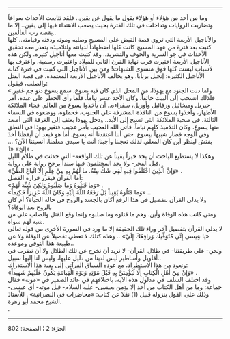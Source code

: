 ------------------------------------------------------------------------

وما من أحد من هؤلاء أو هؤلاء يقول ما يقول عن يقين.. فلقد تتابعت الأحداث
سراعاً وتضاربت الروايات وتداخلت في تلك الفترة بحيث يصعب الاهتداء فيها إلى
يقين.. إلا ما يقصه رب العالمين..  
والأناجيل الأربعة التي تروي قصة القبض على المسيح وصلبه وموته ودفنه
وقيامته.. كلها كتبت بعد فترة من عهد المسيح كانت كلها اضطهاداً لديانته
ولتلاميذه يتعذر معه تحقيق الأحداث في جو السرية والخوف والتشريد.. وقد
كتبت معها أناجيل كثيرة. ولكن هذه الأناجيل الأربعة اختيرت قرب نهاية القرن
الثاني للميلاد واعتبرت رسمية، واعترف بها لأسباب ليست كلها فوق مستوى
الشبهات! ومن بين الأناجيل التي كتبت في فترة كتابة الأناجيل الكثيرة:
إنجيل برنابا. وهو يخالف الأناجيل الأربعة المعتمدة، في قصة القتل والصلب،
فيقول:  
«ولما دنت الجنود مع يهوذا، من المحل الذي كان فيه يسوع، سمع يسوع دنو جم
غفير. فلذلك انسحب إلى البيت خائفاً. وكان الأحد عشر نياماً. فلما رأى الخطر
على عبده، أمر جبريل وميخائيل ورفائيل وأوريل، سفراءه.. أن يأخذوا يسوع من
العالم. فجاء الملائكة الأطهار، وأخذوا يسوع من النافذة المشرفة على
الجنوب، فحملوه، ووضعوه في السماء الثالثة، في صحبة الملائكة التي تسبح إلى
الأبد.. ودخل يهوذا بعنف إلى الغرفة التي أصعد منها يسوع. وكان التلاميذ
كلهم نياماً. فأتى الله العجيب بأمر عجيب فتغير يهوذا في النطق وفي الوجه
فصار شبيهاً بيسوع. حتى أننا اعتقدنا أنه يسوع. أما هو فبعد أن أيقظنا أخذ
يفتش لينظر أين كان المعلم. لذلك تعجبنا وأجبنا: أنت يا سيدي معلمنا.
أنسيتنا الآن؟ ... إلخ» «1» .  
وهكذا لا يستطيع الباحث أن يجد خبراً يقيناً عن تلك الواقعة- التي حدثت في
ظلام الليل قبل الفجر- ولا يجد المختلفون فيها سنداً يرجح رواية على
رواية.  
«وَإِنَّ الَّذِينَ اخْتَلَفُوا فِيهِ لَفِي شَكٍّ مِنْهُ. ما لَهُمْ بِهِ مِنْ عِلْمٍ إِلَّا اتِّباعَ الظَّنِّ» .  
أما القرآن فيقرر قراره الفصل:  
«وَما قَتَلُوهُ وَما صَلَبُوهُ وَلكِنْ شُبِّهَ لَهُمْ» .  
«وَما قَتَلُوهُ يَقِيناً بَلْ رَفَعَهُ اللَّهُ إِلَيْهِ وَكانَ اللَّهُ عَزِيزاً حَكِيماً» ..  
ولا يدلي القرآن بتفصيل في هذا الرفع أكان بالجسد والروح في حالة الحياة؟
أم كان بالروح بعد الوفاة؟  
ومتى كانت هذه الوفاة وأين. وهم ما قتلوه وما صلبوه وإنما وقع القتل والصلب
على من شبه لهم سواه.  
لا يدلي القرأن بتفصيل آخر وراء تلك الحقيقة إلا ما ورد في السورة الأخرى
من قوله تعالى «يا عِيسى إِنِّي مُتَوَفِّيكَ وَرافِعُكَ إِلَيَّ» .. وهذه كتلك لا تعطي
تفصيلاً عن الوفاة ولا عن طبيعة هذا التوفي وموعده..  
ونحن- على طريقتنا- في ظلال القرآن- لا نريد أن نخرج عن تلك الظلال ولا أن
نضرب في أقاويل وأساطير ليس لدينا من دليل عليها، وليس لنا إليها سبيل..  
ونعود من هذا الاستطراد، مع عودة السياق القرآني إلى بقية هذا الاستدراك:  
«وَإِنْ مِنْ أَهْلِ الْكِتابِ إِلَّا لَيُؤْمِنَنَّ بِهِ قَبْلَ مَوْتِهِ وَيَوْمَ الْقِيامَةِ يَكُونُ عَلَيْهِمْ شَهِيداً»
.  
وقد اختلف السلف في مدلول هذه الآية، باختلافهم في عائد الضمير في «موته»
فقال جماعة: وما من أهل الكتاب من أحد إلا يؤمن بعيسى- عليه السلام- قبل
موته- أي عيسى- وذلك على القول بنزوله قبيل (1) نقلا عن كتاب: «محاضرات في
النصرانية» . للأستاذ الشيخ محمد أبو زهرة.  
.

------------------------------------------------------------------------

الجزء: 2 ¦ الصفحة: 802
